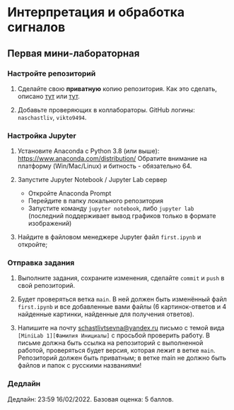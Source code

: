 # Интерпретация и обработка сигналов #

## Первая мини-лабораторная ##

### Настройте репозиторий ###

1. Сделайте свою **приватную** копию репозитория. Как это сделать, описано [тут](https://gist.github.com/0xjac/85097472043b697ab57ba1b1c7530274) или [тут](https://stackoverflow.com/questions/10065526/github-how-to-make-a-fork-of-public-repository-private).

2. Добавьте проверяющих в коллабораторы. GitHub логины: `naschastliv`, `vikto9494`.


### Настройка Jupyter ###

1. Установите Anaconda с Python 3.8 (или выше): https://www.anaconda.com/distribution/
Обратите внимание на платформу (Win/Mac/Linux) и битность - обязательно 64.

2. Запустите Jupyter Notebook / Jupyter Lab сервер
	* Откройте Anaconda Prompt
	* Перейдите в папку локального репозитория
	* Запустите команду `jupyter notebook`, либо `jupyter lab` (последний поддерживает вывод графиков только в формате изображений)

3. Найдите в файловом менеджере Jupyter файл `first.ipynb` и откройте;

### Отправка задания ###

1. Выполните задания, сохраните изменения, сделайте `commit` и `push` в свой репозиторий.

2. Будет проверяться ветка `main`. В ней должен быть изменённый файл `first.ipynb` и все добавленные вами файлы (6 картинок-ответов и 4 найденные картинки, найденные для получения ответов).

3. Напишите на почту schastlivtsevna@yandex.ru письмо с темой вида `[MiniLab 1][Фамилия Инициалы]` с просьбой проверить работу. В письме должна быть ссылка на репозиторий с выполненной работой, проверяться будет версия, которая лежит в ветке `main`. Репозиторий должен быть приватным; в ветке main не должно быть файлов и папок с русскими названиями!

### Дедлайн ###

Дедлайн: 23:59 16/02/2022.
Базовая оценка: 5 баллов.
